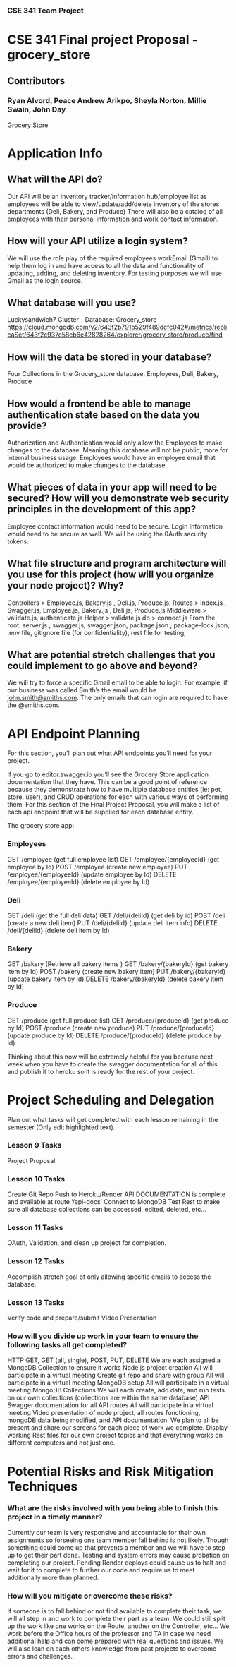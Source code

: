 ### CSE 341 Team Project
# CSE 341 Final project Proposal -grocery_store

## Contributors
### Ryan Alvord, Peace Andrew Arikpo, Sheyla Norton, Millie Swain, John Day
Grocery Store
# Application Info
## What will the API do?
Our API will be an inventory tracker/information hub/employee list as employees will be able to view/update/add/delete inventory of the stores departments (Deli, Bakery, and Produce) There will also be a catalog of all employees with their personal information and work contact information.
## How will your API utilize a login system?
We will use the role play of the required employees workEmail (Gmail) to help them log in and have access to all the data and functionality of updating, adding, and deleting inventory. For testing purposes we will use Gmail as the login source.
## What database will you use?
Luckysandwich7 Cluster - Database:  Grocery_store
https://cloud.mongodb.com/v2/643f2b791b529f489dcfc042#/metrics/replicaSet/643f2c937c58eb6c42828264/explorer/grocery_store/produce/find
## How will the data be stored in your database?
Four Collections in the Grocery_store database. Employees, Deli, Bakery, Produce
## How would a frontend be able to manage authentication state based on the data you provide?
Authorization and Authentication would only allow the Employees to make changes to the database. Meaning this database will not be public, more for internal business usage. Employees would have an employee email that would be authorized to make changes to the database. 
## What pieces of data in your app will need to be secured? How will you demonstrate web security principles in the development of this app?
Employee contact information would need to be secure. Login Information would need to be secure as well. We will be using the 0Auth security tokens.
## What file structure and program architecture will you use for this project (how will you organize your node project)? Why?
Controllers > Employee.js, Bakery.js , Deli.js, Produce.js; 
Routes > Index.js , Swagger.js,  Employee.js, Bakery.js , Deli.js, Produce.js
Middleware > validate.js, authenticate.js
Helper > validate.js
db > connect.js 
From the root: server.js , swagger.js, swagger.json, package.json , package-lock.json, .env file, gitignore file (for confidentiality), rest file for testing, 
## What are potential stretch challenges that you could implement to go above and beyond?
We will try to force a specific Gmail email to be able to login. For example, if our business was called Smith’s the email would be john.smith@smiths.com. The only emails that can login are required to have the @smiths.com.
# API Endpoint Planning
For this section, you’ll plan out what API endpoints you’ll need for your project. 

If you go to editor.swagger.io you’ll see the Grocery Store application documentation that they have. This can be a good point of reference because they demonstrate how to have multiple database entities (ie: pet, store, user), and CRUD operations for each with various ways of performing them. For this section of the Final Project Proposal, you will make a list of each api endpoint that will be supplied for each database entity. 

The grocery store app: 
### Employees
GET /employee (get full employee list)
GET /employee/{employeeId} (get employee by Id)
POST /employee (create new employee)
PUT /employee/{employeeId} (update employee by Id)
DELETE /employee/{employeeId} (delete employee by Id)
### Deli
GET /deli (get the full deli data)
GET /deli/{deliId} (get deli by id)
POST /deli (create a new deli item)
PUT /deli/{deliId} (update deli item info)
DELETE /deli/{deliId} (delete deli item by Id)
### Bakery
GET /bakery (Retrieve all bakery items )
GET /bakery/{bakeryId} (get bakery item by Id)
POST /bakery (create new bakery item)
PUT /bakery/{bakeryId} (update bakery item by Id)
DELETE /bakery/{bakeryId} (delete bakery item by Id)
### Produce
GET /produce (get full produce list)
GET /produce/{produceId} (get produce by Id)
POST /produce (create new produce)
PUT /produce/{produceId} (update produce by Id)
DELETE /produce/{produceId} (delete produce by Id)

Thinking about this now will be extremely helpful for you because next week when you have to create the swagger documentation for all of this and publish it to heroku so it is ready for the rest of your project.

# Project Scheduling and Delegation
Plan out what tasks will get completed with each lesson remaining in the semester (Only edit highlighted text).
### Lesson 9 Tasks
Project Proposal
### Lesson 10 Tasks
Create Git Repo
Push to Heroku/Render
API DOCUMENTATION is complete and available at route ‘/api-docs’
Connect to MongoDB
Test Rest to make sure all database collections can be accessed, edited, deleted, etc…
### Lesson 11 Tasks
OAuth, Validation, and clean up project for completion.
### Lesson 12 Tasks
Accomplish stretch goal of only allowing specific emails to access the database.
### Lesson 13 Tasks
Verify code and prepare/submit Video Presentation

### How will you divide up work in your team to ensure the following tasks all get completed?
HTTP GET, GET (all, single), POST, PUT, DELETE  We are each assigned a MongoDB Collection to ensure it works
Node.js project creation All will participate in a virtual meeting
Create git repo and share with group All will participate in a virtual meeting
MongoDB setup All will participate in a virtual meeting
MongoDB Collections We will each create, add data, and run tests on our own collections (collections are within the same database)
API Swagger documentation for all API routes All will participate in a virtual meeting
Video presentation of node project, all routes functioning, mongoDB data being modified, and API documentation. We plan to all be present and share our screens for each piece of work we complete. Display working Rest files for our own project topics and that everything works on different computers and not just one.
# Potential Risks and Risk Mitigation Techniques
### What are the risks involved with you being able to finish this project in a timely manner?
Currently our team is very responsive and accountable for their own assignments so forseeing one team member fall behind is not likely. Though something could come up that prevents a member and we will have to step up to get their part done.
Testing and system errors may cause probation on completing our project. Pending Render deploys could cause us to halt and wait for it to complete to further our code and require us to meet additionally more than planned.
### How will you mitigate or overcome these risks?
If someone is to fall behind or not find available to complete their task, we will all step in and work to complete their part as a team. We could still split up the work like one works on the Route, another on the Controller, etc… We work before the Office hours of the professor and TA in case we need additional help and can come prepared with real questions and issues. We will also lean on each others knowledge from past projects to overcome errors and challenges.
